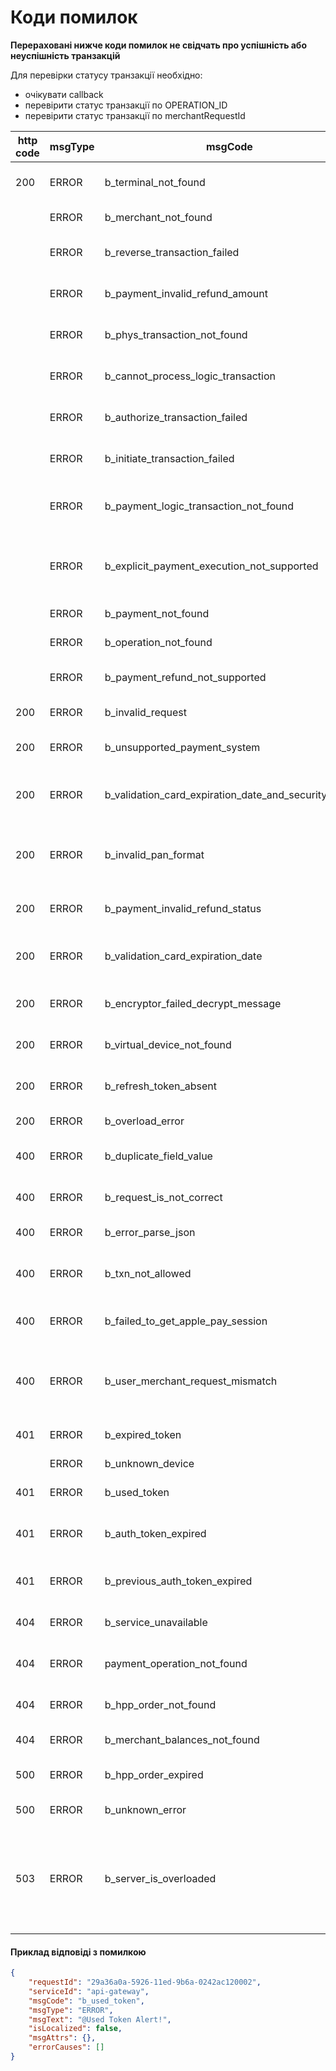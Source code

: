 # Коди помилок

**Перераховані нижче коди помилок не свідчать про успішність або неуспішність транзакцій**

Для перевірки статусу транзакції необхідно:&#x20;

* очікувати callback
* перевірити статус транзакції по OPERATION\_ID
* перевірити статус транзакції по merchantRequestId

<table data-full-width="true">
    <thead>
        <tr>
            <th width="135.24999999999997">http code</th>
            <th>msgType</th>
            <th>msgCode</th>
            <th>msgText</th>
        </tr>
    </thead>
    <tbody>
        <tr>
            <td>200</td>
            <td>ERROR</td>
            <td>b_terminal_not_found</td>
            <td>@Payment terminal not found</td>
        </tr>
        <tr>
            <td><br /></td>
            <td>ERROR</td>
            <td>b_merchant_not_found</td>
            <td>@Merchant not found</td>
        </tr>
        <tr>
            <td><br /></td>
            <td>ERROR</td>
            <td>b_reverse_transaction_failed</td>
            <td>@Failed to reverse transaction</td>
        </tr>
        <tr>
            <td><br /></td>
            <td>ERROR</td>
            <td>b_payment_invalid_refund_amount</td>
            <td>@Payment invalid refund amount</td>
        </tr>
        <tr>
            <td><br /></td>
            <td>ERROR</td>
            <td>b_phys_transaction_not_found</td>
            <td>@Phys transaction not found</td>
        </tr>
        <tr>
            <td><br /></td>
            <td>ERROR</td>
            <td>b_cannot_process_logic_transaction</td>
            <td>@Cannot process logic transaction</td>
        </tr>
        <tr>
            <td><br /></td>
            <td>ERROR</td>
            <td>b_authorize_transaction_failed</td>
            <td>@Failed to authorize transaction</td>
        </tr>
        <tr>
            <td><br /></td>
            <td>ERROR</td>
            <td>b_initiate_transaction_failed</td>
            <td>@Failed to initiate transaction</td>
        </tr>
        <tr>
            <td><br /></td>
            <td>ERROR</td>
            <td>b_payment_logic_transaction_not_found</td>
            <td>@Payment logic transaction not found</td>
        </tr>
        <tr>
            <td><br /></td>
            <td>ERROR</td>
            <td>b_explicit_payment_execution_not_supported</td>
            <td>@Payment type doesn't support explicit execution</td>
        </tr>
        <tr>
            <td><br /></td>
            <td>ERROR</td>
            <td>b_payment_not_found</td>
            <td>@Payment not found</td>
        </tr>
        <tr>
            <td><br /></td>
            <td>ERROR</td>
            <td>b_operation_not_found</td>
            <td>@Operation not found</td>
        </tr>
        <tr>
            <td><br /></td>
            <td>ERROR</td>
            <td>b_payment_refund_not_supported</td>
            <td>@Payment type doesn't support refund</td>
        </tr>
        <tr>
            <td>200</td>
            <td>ERROR</td>
            <td>b_invalid_request</td>
            <td>Невірний запит</td>
        </tr>
        <tr>
            <td>200</td>
            <td>ERROR</td>
            <td>b_unsupported_payment_system</td>
            <td>Платіжна система не підтримується</td>
        </tr>
        <tr>
            <td>200</td>
            <td>ERROR</td>
            <td>b_validation_card_expiration_date_and_security_code</td>
            <td>Значення повинно складатися з 7 цифр.</td>
        </tr>
        <tr>
            <td>200</td>
            <td>ERROR</td>
            <td>b_invalid_pan_format</td>
            <td>Неправильний формат повного номера картки</td>
        </tr>
        <tr>
            <td>200</td>
            <td>ERROR</td>
            <td>b_payment_invalid_refund_status</td>
            <td>@Payment invalid refund status</td>
        </tr>
        <tr>
            <td>200</td>
            <td>ERROR</td>
            <td>b_validation_card_expiration_date</td>
            <td>Значення повинно складатися з 4 цифр</td>
        </tr>
        <tr>
            <td>200</td>
            <td>ERROR</td>
            <td>b_encryptor_failed_decrypt_message</td>
            <td>Не вдалося розшифрувати повідомлення</td>
        </tr>
        <tr>
            <td>200</td>
            <td>ERROR</td>
            <td>b_virtual_device_not_found</td>
            <td>Віртуальний пристрій не знайдено</td>
        </tr>
        <tr>
            <td>200</td>
            <td>ERROR</td>
            <td>b_refresh_token_absent</td>
            <td>Токен оновлення відсутній</td>
        </tr>
        <tr>
            <td>200</td>
            <td>ERROR</td>
            <td>b_overload_error</td>
            <td>@Overload error</td>
        </tr>
        <tr>
            <td>400</td>
            <td>ERROR</td>
            <td>b_duplicate_field_value</td>
            <td>Value {data} must be unique</td>
        </tr>
        <tr>
            <td>400</td>
            <td>ERROR</td>
            <td>b_request_is_not_correct</td>
            <td>Запит не в правильному форматі</td>
        </tr>
        <tr>
            <td>400</td>
            <td>ERROR</td>
            <td>b_error_parse_json</td>
            <td>JSON parse error: {info}</td>
        </tr>
        <tr>
            <td>400</td>
            <td>ERROR</td>
            <td>b_txn_not_allowed</td>
            <td>@transaction type is not allowed for this Merchant</td>
        </tr>
        <tr>
            <td>400</td>
            <td>ERROR</td>
            <td>b_failed_to_get_apple_pay_session</td>
            <td>@Failed to get apple pay session</td>
        </tr>
        <tr>
            <td>400</td>
            <td>ERROR</td>
            <td>b_user_merchant_request_mismatch</td>
            <td>@User&#39;s merchant ID doesn&#39;t match the merchant ID from request</td>
        </tr>
        <tr>
            <td>401</td>
            <td>ERROR</td>
            <td>b_expired_token</td>
            <td>@Token Expired</td>
        </tr>
        <tr>
            <td><br /></td>
            <td>ERROR</td>
            <td>b_unknown_device</td>
            <td>@Unknown Device</td>
        </tr>
        <tr>
            <td>401</td>
            <td>ERROR</td>
            <td>b_used_token</td>
            <td>Використаний токен</td>
        </tr>
        <tr>
            <td>401</td>
            <td>ERROR</td>
            <td>b_auth_token_expired</td>
            <td>Термін дії токена аутентифікації закінчився</td>
        </tr>
        <tr>
            <td>401</td>
            <td>ERROR</td>
            <td>b_previous_auth_token_expired</td>
            <td>@Previous Auth Token Expired</td>
        </tr>
        <tr>
            <td>404</td>
            <td>ERROR</td>
            <td>b_service_unavailable</td>
            <td>@Service '{service}' unavailable</td>
        </tr>
        <tr>
            <td>404</td>
            <td>ERROR</td>
            <td>payment_operation_not_found</td>
            <td>@Payment operation is not found.</td>
        </tr>
        <tr>
            <td>404</td>
            <td>ERROR</td>
            <td>b_hpp_order_not_found</td>
            <td>@The HPP order not found</td>
        </tr>
        <tr>
            <td>404</td>
            <td>ERROR</td>
            <td>b_merchant_balances_not_found</td>
            <td>@Balance not found.</td>
        </tr>
        <tr>
            <td>500</td>
            <td>ERROR</td>
            <td>b_hpp_order_expired</td>
            <td>@The HPP order is expired</td>
        </tr>
        <tr>
            <td>500</td>
            <td>ERROR</td>
            <td>b_unknown_error</td>
            <td>Невідома помилка</td>
        </tr>
        <tr>
            <td>503</td>
            <td>ERROR</td>
            <td>b_server_is_overloaded</td>
            <td>
                <p>@Server is overloaded</p>
                <p>(необхідно повторити спробу запиту пізніше)</p>
            </td>
        </tr>
    </tbody>
</table>



#### Приклад відповіді з помилкою

```json
{
    "requestId": "29a36a0a-5926-11ed-9b6a-0242ac120002",
    "serviceId": "api-gateway",
    "msgCode": "b_used_token",
    "msgType": "ERROR",
    "msgText": "@Used Token Alert!",
    "isLocalized": false,
    "msgAttrs": {},
    "errorCauses": []
}

```
